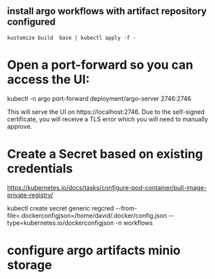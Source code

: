 ## install argo workflows with artifact repository configured
```kustomize build  base | kubectl apply -f -```

# Open a port-forward so you can access the UI:
kubectl -n argo port-forward deployment/argo-server 2746:2746

This will serve the UI on https://localhost:2746. Due to the self-signed certificate, you will receive a TLS error which you will need to manually approve.

# Create a Secret based on existing credentials
https://kubernetes.io/docs/tasks/configure-pod-container/pull-image-private-registry/

kubectl create secret generic regcred --from-file=.dockerconfigjson=/home/david/.docker/config.json --type=kubernetes.io/dockerconfigjson -n workflows


# configure argo artifacts minio storage

